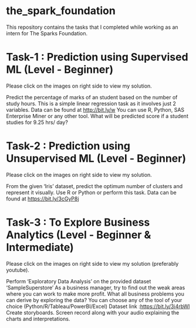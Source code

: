 # the_spark_foundation

This repository contains the tasks that I completed while working as an intern for The Sparks Foundation.

# Task-1 : Prediction using Supervised ML (Level - Beginner)
Please click on the images on right side to view my solution.

Predict the percentage of marks of an student based on the number of study hours.
This is a simple linear regression task as it involves just 2 variables.
Data can be found at http://bit.ly/w
You can use R, Python, SAS Enterprise Miner or any other tool.
What will be predicted score if a student studies for 9.25 hrs/ day?


# Task-2 : Prediction using Unsupervised ML (Level - Beginner)
Please click on the images on right side to view my solution.

From the given ‘Iris’ dataset, predict the optimum number of clusters and represent it visually.
Use R or Python or perform this task.
Data can be found at https://bit.ly/3cGyP8j


# Task-3 : To Explore Business Analytics (Level - Beginner & Intermediate)
Please click on the images on right side to view my solution (preferably youtube).

Perform ‘Exploratory Data Analysis’ on the provided dataset ‘SampleSuperstore’
As a business manager, try to find out the weak areas where you can work to make more profit.
What all business problems you can derive by exploring the data?
You can choose any of the tool of your choice (Python/R/Tableau/PowerBI/Excel)
Dataset link :https://bit.ly/3i4rbWl
Create storyboards. Screen record along with your audio explaining the charts and interpretations.
